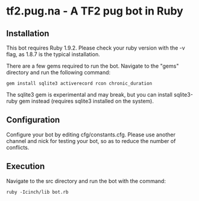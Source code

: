 tf2.pug.na - A TF2 pug bot in Ruby
==================================

Installation
------------

This bot requires Ruby 1.9.2. Please check your ruby version with the -v flag, as 1.8.7 is the typical installation.

There are a few gems required to run the bot. Navigate to the "gems" directory and run the following command:

    gem install sqlite3 activerecord rcon chronic_duration

The sqlite3 gem is experimental and may break, but you can install sqlite3-ruby gem instead (requires sqlite3 installed on the system).


Configuration
-------------

Configure your bot by editing cfg/constants.cfg. Please use another channel and nick for testing your bot, so as to reduce the number of conflicts.


Execution
---------

Navigate to the src directory and run the bot with the command:

    ruby -Icinch/lib bot.rb

